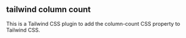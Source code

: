 ## tailwind column count
This is a Tailwind CSS plugin to add the column-count CSS property to Tailwind CSS.